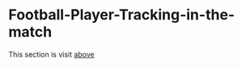 # Football-Player-Tracking-in-the-match
This section is visit [above](#Football-Player-Tracking-in-the-match)
